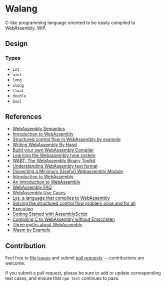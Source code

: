 # Walang

C-like programming language oriented to be easily
compiled to WebAssembly. WIP.

## Design

### Types

- `int`
- `uint`
- `long`
- `ulong`
- `float`
- `double`
- `bool`

## References

- [WebAssembly Semantics](https://github.com/WebAssembly/design/blob/master/Semantics.md)
- [Introduction to WebAssembly](https://rsms.me/wasm-intro)
- [Structured control flow in WebAssembly by example](https://maurobringolf.ch/2018/04/structured-control-flow-in-webassembly-by-example/)
- [Writing WebAssembly By Hand](https://blog.scottlogic.com/2018/04/26/webassembly-by-hand.html)
- [Build your own WebAssembly Compiler](https://blog.scottlogic.com/2019/05/17/webassembly-compiler.html)
- [Learning the Webassembly type system](https://maurobringolf.ch/2018/04/learning-the-webassembly-type-system/)
- [WABT: The WebAssembly Binary Toolkit](https://github.com/WebAssembly/wabt)
- [Understanding WebAssembly text format](https://developer.mozilla.org/en-US/docs/WebAssembly/Understanding_the_text_format)
- [Dissecting a Minimum (Useful) Webassembly Module](https://webassemblycode.com/dissecting-minimum-useful-webassembly-module/)
- [Introduction to WebAssembly](https://rsms.me/wasm-intro)
- [An Introduction to WebAssembly](https://blog.dovico.com/an-introduction-to-webassembly-f9ece078203)
- [WebAssembly FAQ](https://github.com/WebAssembly/design/blob/master/FAQ.md)
- [WebAssembly Use Cases](https://github.com/WebAssembly/design/blob/master/UseCases.md)
- [Lys, a language that compiles to WebAssembly](https://lys-lang.dev/)
- [Solving the structured control flow problem once and for all](https://medium.com/leaningtech/solving-the-structured-control-flow-problem-once-and-for-all-5123117b1ee2)
- [Execution](http://webassembly.github.io/spec/core/exec/index.html)
- [Getting Started with AssemblyScript](https://www.sitepen.com/blog/getting-started-with-assemblyscript/)
- [Compiling C to WebAssembly without Emscripten](https://dassur.ma/things/c-to-webassembly/)
- [Three myths about WebAssembly](https://blog.ghaiklor.com/2019/06/18/three-myths-about-webassembly/)
- [Wasm by Example](https://wasmbyexample.dev/)

## Contribution

Feel free to [file issues](https://github.com/ajlopez/walang) and submit
[pull requests](https://github.com/ajlopez/walang/pulls) — contributions are
welcome.

If you submit a pull request, please be sure to add or update corresponding
test cases, and ensure that `npm test` continues to pass.

